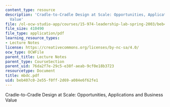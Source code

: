 ```yaml
---
content_type: resource
description: 'Cradle-to-Cradle Design at Scale: Opportunities, Applications and Business
  Value'
file: /ol-ocw-studio-app/courses/15-974-leadership-lab-spring-2003/beb407c02e55f0ff2d69a084e6f62fe1_mbdc.pdf
file_size: 410490
file_type: application/pdf
learning_resource_types:
- Lecture Notes
license: https://creativecommons.org/licenses/by-nc-sa/4.0/
ocw_type: OCWFile
parent_title: Lecture Notes
parent_type: CourseSection
parent_uid: 76da2f7e-29c5-e38f-aeab-9cf0e18b3723
resourcetype: Document
title: mbdc.pdf
uid: beb407c0-2e55-f0ff-2d69-a084e6f62fe1
---
```

Cradle-to-Cradle Design at Scale: Opportunities, Applications and Business Value